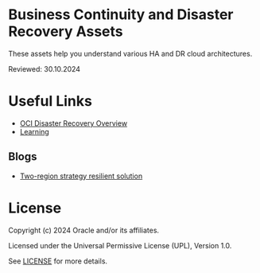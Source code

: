 # Business Continuity and Disaster Recovery Assets

These assets help you understand various HA and DR cloud architectures.

Reviewed: 30.10.2024

# Useful Links

- [OCI Disaster Recovery Overview](https://docs.oracle.com/en-us/iaas/Content/cloud-adoption-framework/disaster-recovery.htm)
- [Learning](https://learn.oracle.com/ols/event/business-continuity-disaster-recovery-on-the-cloud/89350/116373/181290)

## Blogs
 
- [Two-region strategy resilient solution](https://blogs.oracle.com/cloud-infrastructure/post/ocis-tworegion-strategy-resilient-solution)

# License

Copyright (c) 2024 Oracle and/or its affiliates.

Licensed under the Universal Permissive License (UPL), Version 1.0.

See [LICENSE](https://github.com/oracle-devrel/technology-engineering/blob/main/LICENSE) for more details.
